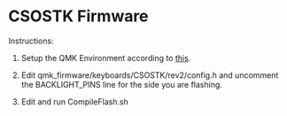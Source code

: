 # CSOSTK Firmware

Instructions:

1. Setup the QMK Environment according to [this](https://beta.docs.qmk.fm/tutorial/newbs_getting_started).

2. Edit qmk_firmware/keyboards/CSOSTK/rev2/config.h and uncomment the BACKLIGHT_PINS line for the side you are flashing.

3. Edit and run CompileFlash.sh
